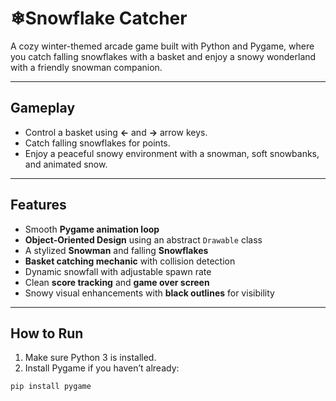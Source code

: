# ❄Snowflake Catcher

A cozy winter-themed arcade game built with Python and Pygame, where you catch falling snowflakes with a basket and enjoy a snowy wonderland with a friendly snowman companion.

---

## Gameplay

- Control a basket using **←** and **→** arrow keys.
- Catch falling snowflakes for points.
- Enjoy a peaceful snowy environment with a snowman, soft snowbanks, and animated snow.

---

## Features

- Smooth **Pygame animation loop**
- **Object-Oriented Design** using an abstract `Drawable` class
- A stylized **Snowman** and falling **Snowflakes**
- **Basket catching mechanic** with collision detection
- Dynamic snowfall with adjustable spawn rate
- Clean **score tracking** and **game over screen**
- Snowy visual enhancements with **black outlines** for visibility

---

## How to Run

1. Make sure Python 3 is installed.
2. Install Pygame if you haven’t already:

```bash
pip install pygame
